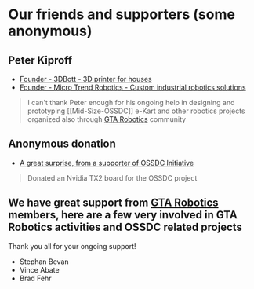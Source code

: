# Our friends and supporters (some anonymous)

## Peter Kiproff
- [Founder - 3DBott - 3D printer for houses](https://www.3dbott.com/)
- [Founder - Micro Trend Robotics - Custom industrial robotics solutions](http://www.microtrendrobotics.ca/)
> I can't thank Peter enough for his ongoing help in designing and prototyping [[Mid-Size-OSSDC]] e-Kart and other robotics projects organized also through [GTA Robotics](https://www.meetup.com/gta-robotics/) community

## Anonymous donation
- [A great surprise, from a supporter of OSSDC Initiative](https://medium.com/@mslavescu/a-great-surprise-from-a-supporter-of-ossdc-initiative-d1dd64fb39c3)
> Donated an Nvidia TX2 board for the OSSDC project

## We have great support from [GTA Robotics](https://www.meetup.com/gta-robotics/) members, here are a few very involved in GTA Robotics activities and OSSDC related projects
Thank you all for your ongoing support!  
- Stephan Bevan
- Vince Abate
- Brad Fehr